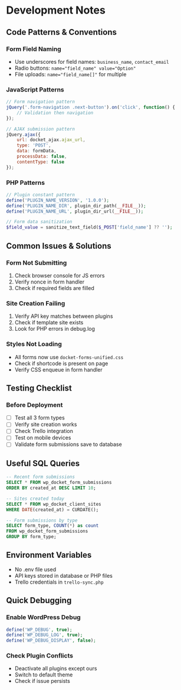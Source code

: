 # Development Notes

## Code Patterns & Conventions

### Form Field Naming
- Use underscores for field names: `business_name`, `contact_email`
- Radio buttons: `name="field_name" value="Option"`
- File uploads: `name="field_name[]"` for multiple

### JavaScript Patterns
```javascript
// Form navigation pattern
jQuery('.form-navigation .next-button').on('click', function() {
    // Validation then navigation
});

// AJAX submission pattern
jQuery.ajax({
    url: docket_ajax.ajax_url,
    type: 'POST',
    data: formData,
    processData: false,
    contentType: false
});
```

### PHP Patterns
```php
// Plugin constant pattern
define('PLUGIN_NAME_VERSION', '1.0.0');
define('PLUGIN_NAME_DIR', plugin_dir_path(__FILE__));
define('PLUGIN_NAME_URL', plugin_dir_url(__FILE__));

// Form data sanitization
$field_value = sanitize_text_field($_POST['field_name'] ?? '');
```

## Common Issues & Solutions

### Form Not Submitting
1. Check browser console for JS errors
2. Verify nonce in form handler
3. Check if required fields are filled

### Site Creation Failing
1. Verify API key matches between plugins
2. Check if template site exists
3. Look for PHP errors in debug.log

### Styles Not Loading
- All forms now use `docket-forms-unified.css`
- Check if shortcode is present on page
- Verify CSS enqueue in form handler

## Testing Checklist

### Before Deployment
- [ ] Test all 3 form types
- [ ] Verify site creation works
- [ ] Check Trello integration
- [ ] Test on mobile devices
- [ ] Validate form submissions save to database

## Useful SQL Queries

```sql
-- Recent form submissions
SELECT * FROM wp_docket_form_submissions 
ORDER BY created_at DESC LIMIT 10;

-- Sites created today
SELECT * FROM wp_docket_client_sites 
WHERE DATE(created_at) = CURDATE();

-- Form submissions by type
SELECT form_type, COUNT(*) as count 
FROM wp_docket_form_submissions 
GROUP BY form_type;
```

## Environment Variables
- No .env file used
- API keys stored in database or PHP files
- Trello credentials in `trello-sync.php`

## Quick Debugging

### Enable WordPress Debug
```php
define('WP_DEBUG', true);
define('WP_DEBUG_LOG', true);
define('WP_DEBUG_DISPLAY', false);
```

### Check Plugin Conflicts
- Deactivate all plugins except ours
- Switch to default theme
- Check if issue persists
